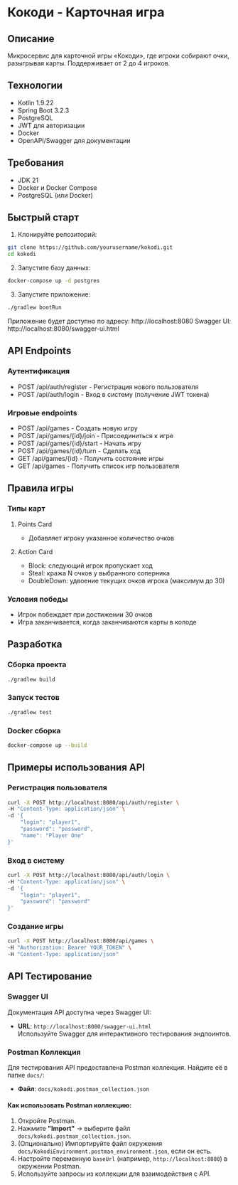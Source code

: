 # Кокоди - Карточная игра

## Описание
Микросервис для карточной игры «Кокоди», где игроки собирают очки, разыгрывая карты. Поддерживает от 2 до 4 игроков.

## Технологии
- Kotlin 1.9.22
- Spring Boot 3.2.3
- PostgreSQL
- JWT для авторизации
- Docker
- OpenAPI/Swagger для документации

## Требования
- JDK 21
- Docker и Docker Compose
- PostgreSQL (или Docker)

## Быстрый старт

1. Клонируйте репозиторий:
```bash
git clone https://github.com/yourusername/kokodi.git
cd kokodi
```

2. Запустите базу данных:
```bash
docker-compose up -d postgres
```

3. Запустите приложение:
```bash
./gradlew bootRun
```

Приложение будет доступно по адресу: http://localhost:8080
Swagger UI: http://localhost:8080/swagger-ui.html

## API Endpoints

### Аутентификация
- POST /api/auth/register - Регистрация нового пользователя
- POST /api/auth/login - Вход в систему (получение JWT токена)

### Игровые endpoints
- POST /api/games - Создать новую игру
- POST /api/games/{id}/join - Присоединиться к игре
- POST /api/games/{id}/start - Начать игру
- POST /api/games/{id}/turn - Сделать ход
- GET /api/games/{id} - Получить состояние игры
- GET /api/games - Получить список игр пользователя

## Правила игры

### Типы карт
1. Points Card
   - Добавляет игроку указанное количество очков

2. Action Card
   - Block: следующий игрок пропускает ход
   - Steal: кража N очков у выбранного соперника
   - DoubleDown: удвоение текущих очков игрока (максимум до 30)

### Условия победы
- Игрок побеждает при достижении 30 очков
- Игра заканчивается, когда заканчиваются карты в колоде

## Разработка

### Сборка проекта
```bash
./gradlew build
```

### Запуск тестов
```bash
./gradlew test
```

### Docker сборка
```bash
docker-compose up --build
```

## Примеры использования API

### Регистрация пользователя
```bash
curl -X POST http://localhost:8080/api/auth/register \
-H "Content-Type: application/json" \
-d '{
    "login": "player1",
    "password": "password",
    "name": "Player One"
}'
```

### Вход в систему
```bash
curl -X POST http://localhost:8080/api/auth/login \
-H "Content-Type: application/json" \
-d '{
    "login": "player1",
    "password": "password"
}'
```

### Создание игры
```bash
curl -X POST http://localhost:8080/api/games \
-H "Authorization: Bearer YOUR_TOKEN" \
-H "Content-Type: application/json"
```
## API Тестирование

### Swagger UI
Документация API доступна через Swagger UI:
- **URL**: `http://localhost:8080/swagger-ui.html`  
  Используйте Swagger для интерактивного тестирования эндпоинтов.

### Postman Коллекция
Для тестирования API предоставлена Postman коллекция. Найдите её в папке `docs/`:
- **Файл**: `docs/kokodi.postman_collection.json`

#### Как использовать Postman коллекцию:
1. Откройте Postman.
2. Нажмите **"Import"** → выберите файл `docs/kokodi.postman_collection.json`.
3. (Опционально) Импортируйте файл окружения `docs/KokodiEnvironment.postman_environment.json`, если он есть.
4. Настройте переменную `baseUrl` (например, `http://localhost:8080`) в окружении Postman.
5. Используйте запросы из коллекции для взаимодействия с API.